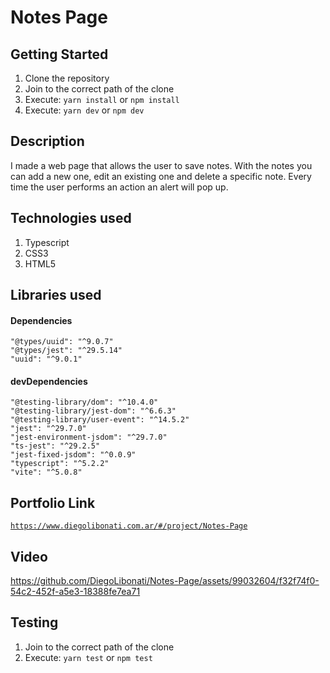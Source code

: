 # Notes Page

## Getting Started

1. Clone the repository
2. Join to the correct path of the clone
3. Execute: `yarn install` or `npm install`
4. Execute: `yarn dev` or `npm dev`

## Description

I made a web page that allows the user to save notes. With the notes you can add a new one, edit an existing one and delete a specific note. Every time the user performs an action an alert will pop up.

## Technologies used

1. Typescript
2. CSS3
3. HTML5

## Libraries used

#### Dependencies

```
"@types/uuid": "^9.0.7"
"@types/jest": "^29.5.14"
"uuid": "^9.0.1"
```

#### devDependencies

```
"@testing-library/dom": "^10.4.0"
"@testing-library/jest-dom": "^6.6.3"
"@testing-library/user-event": "^14.5.2"
"jest": "^29.7.0"
"jest-environment-jsdom": "^29.7.0"
"ts-jest": "^29.2.5"
"jest-fixed-jsdom": "^0.0.9"
"typescript": "^5.2.2"
"vite": "^5.0.8"
```

## Portfolio Link

[`https://www.diegolibonati.com.ar/#/project/Notes-Page`](https://www.diegolibonati.com.ar/#/project/Notes-Page)

## Video

https://github.com/DiegoLibonati/Notes-Page/assets/99032604/f32f74f0-54c2-452f-a5e3-18388fe7ea71

## Testing

1. Join to the correct path of the clone
2. Execute: `yarn test` or `npm test`
